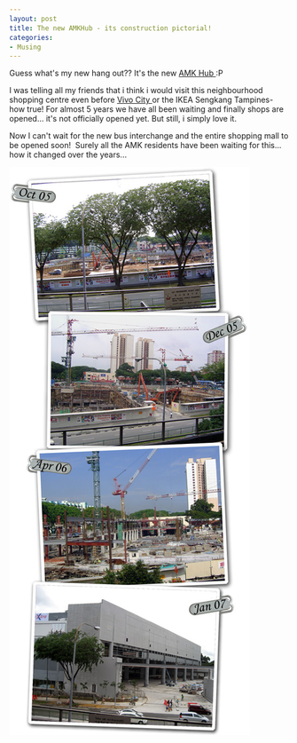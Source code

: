 ```yaml
---
layout: post
title: The new AMKHub - its construction pictorial!
categories:
- Musing
---
```



Guess what's my new hang out?? It's the new [AMK Hub ](http://en.wikipedia.org/wiki/AMK_Hub):P

I was telling all my friends that i think i would visit this neighbourhood shopping centre even before [Vivo City ](http://www.vivocity.com.sg/home2.html)or the IKEA Sengkang Tampines- how true! For almost 5 years we have all been waiting and finally shops are opened... it's not officially opened yet. But still, i simply love it.

Now I can't wait for the new bus interchange and the entire shopping mall to be opened soon!  Surely all the AMK residents have been waiting for this... how it changed over the years...

![](/img/amk87643786.jpg)
